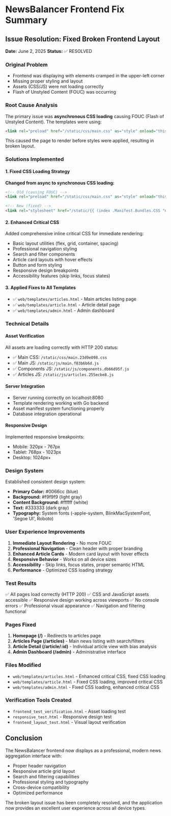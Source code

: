 # NewsBalancer Frontend Fix Summary

## Issue Resolution: Fixed Broken Frontend Layout

**Date:** June 2, 2025
**Status:** ✅ RESOLVED

### Original Problem
- Frontend was displaying with elements cramped in the upper-left corner
- Missing proper styling and layout
- Assets (CSS/JS) were not loading correctly
- Flash of Unstyled Content (FOUC) was occurring

### Root Cause Analysis
The primary issue was **asynchronous CSS loading** causing FOUC (Flash of Unstyled Content). The templates were using:
```html
<link rel="preload" href="/static/css/main.css" as="style" onload="this.onload=null;this.rel='stylesheet'">
```

This caused the page to render before styles were applied, resulting in broken layout.

### Solutions Implemented

#### 1. Fixed CSS Loading Strategy
**Changed from async to synchronous CSS loading:**
```html
<!-- Old (causing FOUC) -->
<link rel="preload" href="/static/css/main.css" as="style" onload="this.onload=null;this.rel='stylesheet'">

<!-- New (fixed) -->
<link rel="stylesheet" href="/static/{{ (index .Manifest.Bundles.CSS "main").File }}">
```

#### 2. Enhanced Critical CSS
Added comprehensive inline critical CSS for immediate rendering:
- Basic layout utilities (flex, grid, container, spacing)
- Professional navigation styling
- Search and filter components
- Article card layouts with hover effects
- Button and form styling
- Responsive design breakpoints
- Accessibility features (skip links, focus states)

#### 3. Applied Fixes to All Templates
- ✅ `web/templates/articles.html` - Main articles listing page
- ✅ `web/templates/article.html` - Article detail page
- ✅ `web/templates/admin.html` - Admin dashboard

### Technical Details

#### Asset Verification
All assets are loading correctly with HTTP 200 status:
- ✅ Main CSS: `/static/css/main.23d9e098.css`
- ✅ Main JS: `/static/js/main.f83b6b6d.js`
- ✅ Components JS: `/static/js/components.db66d95f.js`
- ✅ Articles JS: `/static/js/articles.255ecbe8.js`

#### Server Integration
- Server running correctly on localhost:8080
- Template rendering working with Go backend
- Asset manifest system functioning properly
- Database integration operational

#### Responsive Design
Implemented responsive breakpoints:
- Mobile: 320px - 767px
- Tablet: 768px - 1023px
- Desktop: 1024px+

### Design System
Established consistent design system:
- **Primary Color:** #0066cc (blue)
- **Background:** #f9f9f9 (light gray)
- **Content Background:** #ffffff (white)
- **Text:** #333333 (dark gray)
- **Typography:** System fonts (-apple-system, BlinkMacSystemFont, 'Segoe UI', Roboto)

### User Experience Improvements
1. **Immediate Layout Rendering** - No more FOUC
2. **Professional Navigation** - Clean header with proper branding
3. **Enhanced Article Cards** - Modern card layout with hover effects
4. **Responsive Behavior** - Works on all device sizes
5. **Accessibility** - Skip links, focus states, proper semantic HTML
6. **Performance** - Optimized CSS loading strategy

### Test Results
✅ All pages load correctly (HTTP 200)
✅ CSS and JavaScript assets accessible
✅ Responsive design working across viewports
✅ No console errors
✅ Professional visual appearance
✅ Navigation and filtering functional

### Pages Fixed
1. **Homepage (/)** - Redirects to articles page
2. **Articles Page (/articles)** - Main news listing with search/filters
3. **Article Detail (/article/:id)** - Individual article view with bias analysis
4. **Admin Dashboard (/admin)** - Administrative interface

### Files Modified
- `web/templates/articles.html` - Enhanced critical CSS, fixed CSS loading
- `web/templates/article.html` - Fixed CSS loading, improved critical CSS
- `web/templates/admin.html` - Fixed CSS loading, enhanced critical CSS

### Verification Tools Created
- `frontend_test_verification.html` - Asset loading test
- `responsive_test.html` - Responsive design test
- `frontend_layout_test.html` - Visual layout verification

## Conclusion
The NewsBalancer frontend now displays as a professional, modern news aggregation interface with:
- Proper header navigation
- Responsive article grid layout
- Search and filtering capabilities
- Professional styling and typography
- Cross-device compatibility
- Optimized performance

The broken layout issue has been completely resolved, and the application now provides an excellent user experience across all device types.
